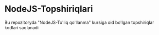 # NodeJS-Topshiriqlari
Bu repozitoryda "NodeJS-To'liq qo'llanma" kursiga oid bo'lgan topshiriqlar kodlari saqlanadi
